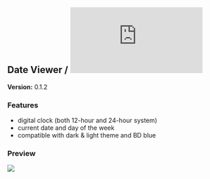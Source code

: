 ## Date Viewer / ![Download](https://github.com/hammy13/BDPlugins/blob/master/plugins/dateViewer/dateViewer.plugin.js)
**Version:** 0.1.2

### Features
* digital clock (both 12-hour and 24-hour system)
* current date and day of the week
* compatible with dark & light theme and BD blue

### Preview
![](https://i.imgur.com/EXzUs1X.png)
